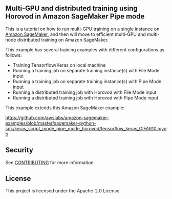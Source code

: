 ## Multi-GPU and distributed training using Horovod in Amazon SageMaker Pipe mode

This is a tutorial on how to run multi-GPU training on a single instance on [Amazon SageMaker](https://aws.amazon.com/sagemaker/), and then will move to efficient multi-GPU and multi-node distributed training on Amazon SageMaker. 



This example has several training examples with different configurations as follows:

- Training Tensorflow/Keras on local machine
- Running a training job on separate training instance(s) with File Mode input
- Running a training job on separate training instance(s) with Pipe Mode input
- Running a distributed training job with Horovod with File Mode input
- Running a distributed training job with Horovod with Pipe Mode input



This example extends this Amazon SageMaker example:

https://github.com/awslabs/amazon-sagemaker-examples/blob/master/sagemaker-python-sdk/keras_script_mode_pipe_mode_horovod/tensorflow_keras_CIFAR10.ipynb



## Security

See [CONTRIBUTING](CONTRIBUTING.md#security-issue-notifications) for more information.

## License

This project is licensed under the Apache-2.0 License.

